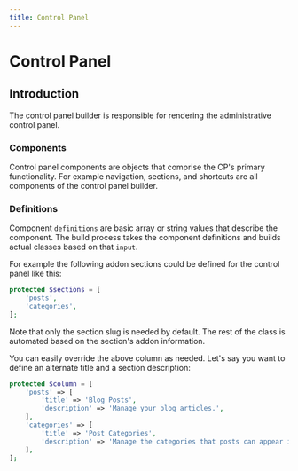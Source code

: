 ```yaml
---
title: Control Panel
---
```


# Control Panel

<div class="documentation__toc"></div>

## Introduction

The control panel builder is responsible for rendering the administrative control panel.

### Components

Control panel components are objects that comprise the CP's primary functionality. For example navigation, sections, and shortcuts are all components of the control panel builder.
  
### Definitions

Component `definitions` are basic array or string values that describe the component. The build process takes the component definitions and builds actual classes based on that `input`.

For example the following addon sections could be defined for the control panel like this:
 
```php
protected $sections = [
    'posts',
    'categories',
];
```

Note that only the section slug is needed by default. The rest of the class is automated based on the section's addon information.

You can easily override the above column as needed. Let's say you want to define an alternate title and a section description:

```php
protected $column = [
    'posts' => [
        'title' => 'Blog Posts',
        'description' => 'Manage your blog articles.',
    ],
    'categories' => [
        'title' => 'Post Categories',
        'description' => 'Manage the categories that posts can appear in.',
    ],
];
```
